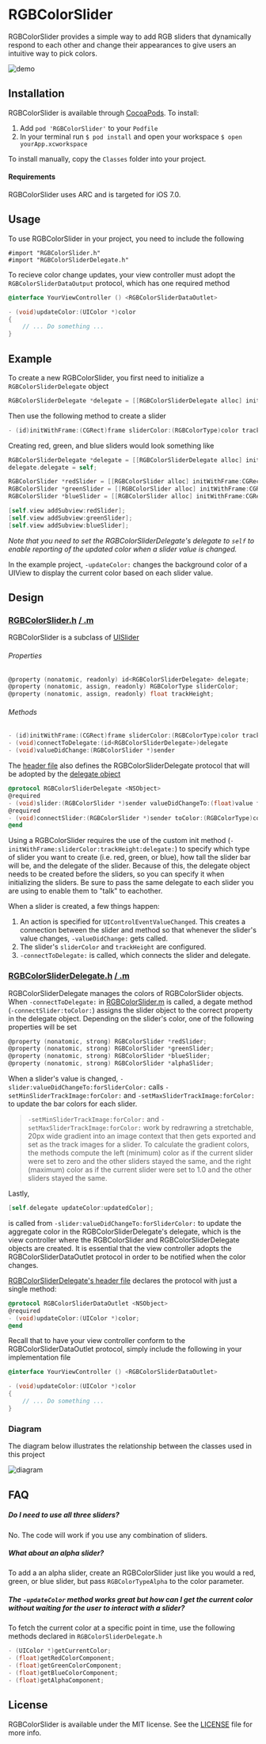 # RGBColorSlider

RGBColorSlider provides a simple way to add RGB sliders that dynamically respond to each other and change their appearances to give users an intuitive way to pick colors.

![demo](README_assets/RGBColorSliderDemo.gif)

## Installation

RGBColorSlider is available through [CocoaPods](http://cocoapods.org). To install:

1. Add `pod 'RGBColorSlider'` to your `Podfile`
2. In your terminal run `$ pod install` and open your workspace `$ open yourApp.xcworkspace`

To install manually, copy the `Classes` folder into your project.

#### Requirements
RGBColorSlider uses ARC and is targeted for iOS 7.0.

## Usage

To use RGBColorSlider in your project, you need to include the following

    #import "RGBColorSlider.h"
    #import "RGBColorSliderDelegate.h"

To recieve color change updates, your view controller must adopt the `RGBColorSliderDataOutput` protocol, which has one required method

```objective-c
@interface YourViewController () <RGBColorSliderDataOutlet>
```
```objective-c
- (void)updateColor:(UIColor *)color
{
	// ... Do something ...
}
```

## Example

To create a new RGBColorSlider, you first need to initialize a `RGBColorSliderDelegate` object
```objective-c
RGBColorSliderDelegate *delegate = [[RGBColorSliderDelegate alloc] init];
```

Then use the following method to create a slider
```objective-c
- (id)initWithFrame:(CGRect)frame sliderColor:(RGBColorType)color trackHeight:(float)height delegate:(id<RGBColorSliderDelegate>)delegate
```

Creating red, green, and blue sliders would look something like  
```objective-c
RGBColorSliderDelegate *delegate = [[RGBColorSliderDelegate alloc] init];
delegate.delegate = self;  

RGBColorSlider *redSlider = [[RGBColorSlider alloc] initWithFrame:CGRectMake(20, 140, 280, 44) sliderColor:RGBColorTypeRed trackHeight:6 delegate:delegate];
RGBColorSlider *greenSlider = [[RGBColorSlider alloc] initWithFrame:CGRectMake(20, 188, 280, 44) sliderColor:RGBColorTypeGreen trackHeight:6 delegate:delegate];
RGBColorSlider *blueSlider = [[RGBColorSlider alloc] initWithFrame:CGRectMake(20, 232, 280, 44) sliderColor:RGBColorTypeBlue trackHeight:6 delegate:delegate];

[self.view addSubview:redSlider];
[self.view addSubview:greenSlider];
[self.view addSubview:blueSlider];
```
*Note that you need to set the RGBColorSliderDelegate's delegate to `self` to enable reporting of the updated color when a slider value is changed.*

In the example project, `-updateColor:` changes the background color of a UIView to display the current color based on each slider value.



## Design

### [RGBColorSlider.h](https://github.com/eappel/RGBColorSlider/blob/master/Classes/RGBColorSlider.h)  [/ .m](https://github.com/eappel/RGBColorSlider/blob/master/Classes/RGBColorSlider.m)

RGBColorSlider is a subclass of [UISlider](https://developer.apple.com/library/ios/documentation/uikit/reference/UISlider_Class/Reference/Reference.html)

###### Properties
```objective-c
@property (nonatomic, readonly) id<RGBColorSliderDelegate> delegate;
@property (nonatomic, assign, readonly) RGBColorType sliderColor;
@property (nonatomic, assign, readonly) float trackHeight;
```
###### Methods
```objective-c
- (id)initWithFrame:(CGRect)frame sliderColor:(RGBColorType)color trackHeight:(float)height delegate:(id<RGBColorSliderDelegate>)delegate;
- (void)connectToDelegate:(id<RGBColorSliderDelegate>)delegate
- (void)valueDidChange:(RGBColorSlider *)sender
```
The [header file](https://github.com/eappel/RGBColorSlider/blob/master/Classes/RGBColorSlider.h) also defines the RGBColorSliderDelegate protocol that will be adopted by the [delegate object](https://github.com/eappel/RGBColorSlider/blob/master/Classes/RGBColorSliderDelegate.h)
```objective-c
@protocol RGBColorSliderDelegate <NSObject>
@required
- (void)slider:(RGBColorSlider *)sender valueDidChangeTo:(float)value forSliderColor:(RGBColorType)color;
@required
- (void)connectSlider:(RGBColorSlider *)sender toColor:(RGBColorType)color;
@end
```
Using a RGBColorSlider requires the use of the custom init method (`-initWithFrame:sliderColor:trackHeight:delegate:`) to specify which type of slider you want to create (i.e. red, green, or blue), how tall the slider bar will be, and the delegate of the slider.  Because of this, the delegate object needs to be created before the sliders, so you can specify it when initializing the sliders.  Be sure to pass the same delegate to each slider you are using to enable them to "talk" to eachother.

When a slider is created, a few things happen:

1. An action is specified for `UIControlEventValueChanged`.  This creates a connection between the slider and method so that whenever the slider's value changes, `-valueDidChange:` gets called.  
2. The slider's `sliderColor` and `trackHeight` are configured.  
3. `-connectToDelegate:` is called, which connects the slider and delegate.

### [RGBColorSliderDelegate.h](https://github.com/eappel/RGBColorSlider/blob/master/Classes/RGBColorSliderDelegate.h)   [/ .m](https://github.com/eappel/RGBColorSlider/blob/master/Classes/RGBColorSliderDelegate.m)

RGBColorSliderDelegate manages the colors of RGBColorSlider objects.  When `-connectToDelegate:` in [RGBColorSlider.m](https://github.com/eappel/RGBColorSlider/blob/master/Classes/RGBColorSliderDelegate.m) is called, a degate method (`-connectSlider:toColor:`)  assigns the slider object to the correct property in the delegate object.  Depending on the slider's color, one of the following properties will be set
```objective-c
@property (nonatomic, strong) RGBColorSlider *redSlider;
@property (nonatomic, strong) RGBColorSlider *greenSlider;
@property (nonatomic, strong) RGBColorSlider *blueSlider;
@property (nonatomic, strong) RGBColorSlider *alphaSlider;
```

When a slider's value is changed, `-slider:valueDidChangeTo:forSliderColor:` calls `-setMinSliderTrackImage:forColor:` and `-setMaxSliderTrackImage:forColor:` to update the bar colors for each slider.

>`-setMinSliderTrackImage:forColor:` and `-setMaxSliderTrackImage:forColor:` work by redrawring a stretchable, 20px wide gradient into an image context that then gets exported and set as the track images for a slider.  To calculate the gradient colors, the methods compute the left (minimum) color as if the current slider were set to zero and the other sliders stayed the same, and the right (maximum) color as if the current slider were set to 1.0 and the other sliders stayed the same.

Lastly, 
```objective-c
[self.delegate updateColor:updatedColor];
```
is called from `-slider:valueDidChangeTo:forSliderColor:` to update the aggregate color in the RGBColorSliderDelegate's delegate, which is the view controller where the RGBColorSlider and RGBColorSliderDelegate objects are created. It is essential that the view controller adopts the RGBColorSliderDataOutlet protocol in order to be notified when the color changes.  

[RGBColorSliderDelegate's header file](https://github.com/eappel/RGBColorSlider/blob/master/Classes/RGBColorSliderDelegate.h) declares the protocol with just a single method:
```objective-c
@protocol RGBColorSliderDataOutlet <NSObject>
@required
- (void)updateColor:(UIColor *)color;
@end
```
Recall that to have your view controller conform to the RGBColorSliderDataOutlet protocol, simply include the following in your implementation file

```objective-c
@interface YourViewController () <RGBColorSliderDataOutlet>
```
```objective-c
- (void)updateColor:(UIColor *)color
{
    // ... Do something ...
}
```

### Diagram

The diagram below illustrates the relationship between the classes used in this project

![diagram](README_assets/RGBColorSliderDiagram.png)

## FAQ

##### Do I need to use all three sliders?  
No.  The code will work if you use any combination of sliders.

##### What about an alpha slider?  
To add a an alpha slider, create an RGBColorSlider just like you would a red, green, or blue slider, but pass `RGBColorTypeAlpha` to the color parameter.

##### The `-updateColor` method works great but how can I get the current color without waiting for the user to interact with a slider?  
To fetch the current color at a specific point in time, use the following methods declared in `RGBColorSliderDelegate.h`
```objective-c
- (UIColor *)getCurrentColor;
- (float)getRedColorComponent;
- (float)getGreenColorComponent;
- (float)getBlueColorComponent;
- (float)getAlphaComponent;
```

## License

RGBColorSlider is available under the MIT license. See the [LICENSE](https://github.com/eappel/RGBColorSlider/blob/master/LICENSE) file for more info.

